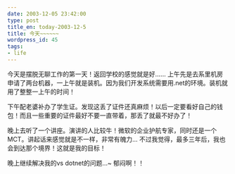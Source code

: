 ```yaml
---
date: 2003-12-05 23:42:00
type: post
title_en: today-2003-12-5
title: 今天~~~~~~
wordpress_id: 45
tags:
- life
---
```


今天是摆脱无聊工作的第一天！返回学校的感觉就是好...... 上午先是去系里机房申请了两台机器，一上午就是装机。因为我们开发系统需要用.net的环境。装机就用了整整一上午的时间！

下午配老婆补办了学生证。发现这丢了证件还真麻烦！以后一定要看好自己的钱包！而且一些重要的证件最好不要一直带着，那丢了就最不好办了！

晚上去听了一个讲座。演讲的人比较牛！微软的企业护航专家，同时还是一个MCT。讲起话来感觉就是不一样，非常有魄力... 不过我觉得，最多三年后，我也会到达那个境界！这就是我的目标！

晚上继续解决我的vs dotnet的问题...~ 郁闷啊！！

[](http://www.icbean.com/nickcheng/default.asp?cat=2)
